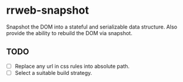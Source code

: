 # rrweb-snapshot

Snapshot the DOM into a stateful and serializable data structure.
Also provide the ability to rebuild the DOM via snapshot.

## TODO

- [ ] Replace any url in css rules into absolute path.
- [ ] Select a suitable build strategy.
